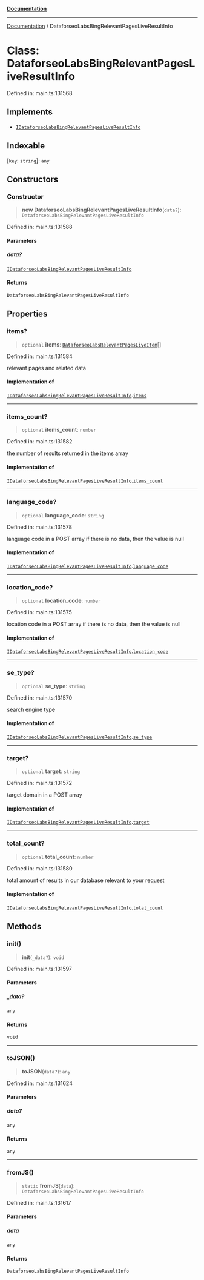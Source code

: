 [**Documentation**](../README.md)

***

[Documentation](../README.md) / DataforseoLabsBingRelevantPagesLiveResultInfo

# Class: DataforseoLabsBingRelevantPagesLiveResultInfo

Defined in: main.ts:131568

## Implements

- [`IDataforseoLabsBingRelevantPagesLiveResultInfo`](../interfaces/IDataforseoLabsBingRelevantPagesLiveResultInfo.md)

## Indexable

\[`key`: `string`\]: `any`

## Constructors

### Constructor

> **new DataforseoLabsBingRelevantPagesLiveResultInfo**(`data?`): `DataforseoLabsBingRelevantPagesLiveResultInfo`

Defined in: main.ts:131588

#### Parameters

##### data?

[`IDataforseoLabsBingRelevantPagesLiveResultInfo`](../interfaces/IDataforseoLabsBingRelevantPagesLiveResultInfo.md)

#### Returns

`DataforseoLabsBingRelevantPagesLiveResultInfo`

## Properties

### items?

> `optional` **items**: [`DataforseoLabsRelevantPagesLiveItem`](DataforseoLabsRelevantPagesLiveItem.md)[]

Defined in: main.ts:131584

relevant pages and related data

#### Implementation of

[`IDataforseoLabsBingRelevantPagesLiveResultInfo`](../interfaces/IDataforseoLabsBingRelevantPagesLiveResultInfo.md).[`items`](../interfaces/IDataforseoLabsBingRelevantPagesLiveResultInfo.md#items)

***

### items\_count?

> `optional` **items\_count**: `number`

Defined in: main.ts:131582

the number of results returned in the items array

#### Implementation of

[`IDataforseoLabsBingRelevantPagesLiveResultInfo`](../interfaces/IDataforseoLabsBingRelevantPagesLiveResultInfo.md).[`items_count`](../interfaces/IDataforseoLabsBingRelevantPagesLiveResultInfo.md#items_count)

***

### language\_code?

> `optional` **language\_code**: `string`

Defined in: main.ts:131578

language code in a POST array
if there is no data, then the value is null

#### Implementation of

[`IDataforseoLabsBingRelevantPagesLiveResultInfo`](../interfaces/IDataforseoLabsBingRelevantPagesLiveResultInfo.md).[`language_code`](../interfaces/IDataforseoLabsBingRelevantPagesLiveResultInfo.md#language_code)

***

### location\_code?

> `optional` **location\_code**: `number`

Defined in: main.ts:131575

location code in a POST array
if there is no data, then the value is null

#### Implementation of

[`IDataforseoLabsBingRelevantPagesLiveResultInfo`](../interfaces/IDataforseoLabsBingRelevantPagesLiveResultInfo.md).[`location_code`](../interfaces/IDataforseoLabsBingRelevantPagesLiveResultInfo.md#location_code)

***

### se\_type?

> `optional` **se\_type**: `string`

Defined in: main.ts:131570

search engine type

#### Implementation of

[`IDataforseoLabsBingRelevantPagesLiveResultInfo`](../interfaces/IDataforseoLabsBingRelevantPagesLiveResultInfo.md).[`se_type`](../interfaces/IDataforseoLabsBingRelevantPagesLiveResultInfo.md#se_type)

***

### target?

> `optional` **target**: `string`

Defined in: main.ts:131572

target domain in a POST array

#### Implementation of

[`IDataforseoLabsBingRelevantPagesLiveResultInfo`](../interfaces/IDataforseoLabsBingRelevantPagesLiveResultInfo.md).[`target`](../interfaces/IDataforseoLabsBingRelevantPagesLiveResultInfo.md#target)

***

### total\_count?

> `optional` **total\_count**: `number`

Defined in: main.ts:131580

total amount of results in our database relevant to your request

#### Implementation of

[`IDataforseoLabsBingRelevantPagesLiveResultInfo`](../interfaces/IDataforseoLabsBingRelevantPagesLiveResultInfo.md).[`total_count`](../interfaces/IDataforseoLabsBingRelevantPagesLiveResultInfo.md#total_count)

## Methods

### init()

> **init**(`_data?`): `void`

Defined in: main.ts:131597

#### Parameters

##### \_data?

`any`

#### Returns

`void`

***

### toJSON()

> **toJSON**(`data?`): `any`

Defined in: main.ts:131624

#### Parameters

##### data?

`any`

#### Returns

`any`

***

### fromJS()

> `static` **fromJS**(`data`): `DataforseoLabsBingRelevantPagesLiveResultInfo`

Defined in: main.ts:131617

#### Parameters

##### data

`any`

#### Returns

`DataforseoLabsBingRelevantPagesLiveResultInfo`
